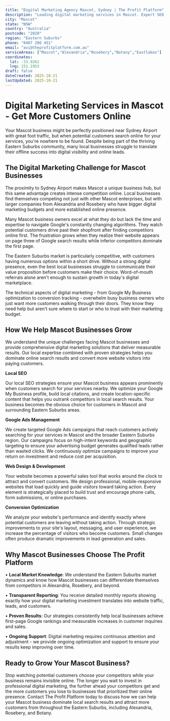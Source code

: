 ```yaml
---
title: "Digital Marketing Agency Mascot, Sydney | The Profit Platform"
description: "Leading digital marketing services in Mascot. Expert SEO, Google Ads & web design for Eastern Suburbs businesses. Call 0487 286 451 for a free consultation."
city: "Mascot"
state: "NSW"
country: "Australia"
postcode: "2020"
region: "Eastern Suburbs"
phone: "0487 286 451"
email: "avi@theprofitplatform.com.au"
serviceAreas: ["Mascot","Alexandria","Rosebery","Botany","Eastlakes"]
coordinates:
  lat: -33.9262
  lng: 151.1953
draft: false
dateCreated: 2025-10-21
lastUpdated: 2025-10-21
---
```


<script type="application/ld+json">
{
  "@context": "https://schema.org",
  "@type": "LocalBusiness",
  "@id": "https://theprofitplatform.com.au/locations/mascot/",
  "name": "The Profit Platform",
  "description": "Leading digital marketing services in Mascot. Expert SEO, Google Ads & web design for Eastern Suburbs businesses. Call 0487 286 451 for a free consultation.",
  "url": "https://theprofitplatform.com.au/locations/mascot/",
  "telephone": "0487 286 451",
  "email": "avi@theprofitplatform.com.au",
  "address": {
    "@type": "PostalAddress",
    "addressLocality": "Mascot",
    "addressRegion": "NSW",
    "postalCode": "2020",
    "addressCountry": "AU"
  },
  "areaServed": {
    "@type": "City",
    "name": "Mascot"
  },
  "priceRange": "$$",
  "openingHours": "Mo-Fr 09:00-18:00",
  "sameAs": [
    "https://www.facebook.com/theprofitplatform",
    "https://www.linkedin.com/company/theprofitplatform",
    "https://twitter.com/profitplatform"
  ],
  "geo": {
    "@type": "GeoCoordinates"
  }
}
</script>


# Digital Marketing Services in Mascot - Get More Customers Online

Your Mascot business might be perfectly positioned near Sydney Airport with great foot traffic, but when potential customers search online for your services, you're nowhere to be found. Despite being part of the thriving Eastern Suburbs community, many local businesses struggle to translate their offline success into digital visibility and online leads.

## The Digital Marketing Challenge for Mascot Businesses

The proximity to Sydney Airport makes Mascot a unique business hub, but this same advantage creates intense competition online. Local businesses find themselves competing not just with other Mascot enterprises, but with larger companies from Alexandria and Rosebery who have bigger digital marketing budgets and more established online presence.

Many Mascot business owners excel at what they do but lack the time and expertise to navigate Google's constantly changing algorithms. They watch potential customers drive past their shopfront after finding competitors online first. The frustration grows when they realize their website appears on page three of Google search results while inferior competitors dominate the first page.

The Eastern Suburbs market is particularly competitive, with customers having numerous options within a short drive. Without a strong digital presence, even the best local businesses struggle to communicate their value proposition before customers make their choice. Word-of-mouth referrals alone aren't enough to sustain growth in today's digital marketplace.

The technical aspects of digital marketing - from Google My Business optimization to conversion tracking - overwhelm busy business owners who just want more customers walking through their doors. They know they need help but aren't sure where to start or who to trust with their marketing budget.

## How We Help Mascot Businesses Grow

We understand the unique challenges facing Mascot businesses and provide comprehensive digital marketing solutions that deliver measurable results. Our local expertise combined with proven strategies helps you dominate online search results and convert more website visitors into paying customers.

**Local SEO**

Our local SEO strategies ensure your Mascot business appears prominently when customers search for your services nearby. We optimize your Google My Business profile, build local citations, and create location-specific content that helps you outrank competitors in local search results. Your business becomes the obvious choice for customers in Mascot and surrounding Eastern Suburbs areas.

**Google Ads Management**

We create targeted Google Ads campaigns that reach customers actively searching for your services in Mascot and the broader Eastern Suburbs region. Our campaigns focus on high-intent keywords and geographic targeting to ensure your advertising budget generates qualified leads rather than wasted clicks. We continuously optimize campaigns to improve your return on investment and reduce cost per acquisition.

**Web Design & Development**

Your website becomes a powerful sales tool that works around the clock to attract and convert customers. We design professional, mobile-responsive websites that load quickly and guide visitors toward taking action. Every element is strategically placed to build trust and encourage phone calls, form submissions, or online purchases.

**Conversion Optimization**

We analyze your website's performance and identify exactly where potential customers are leaving without taking action. Through strategic improvements to your site's layout, messaging, and user experience, we increase the percentage of visitors who become customers. Small changes often produce dramatic improvements in lead generation and sales.

## Why Mascot Businesses Choose The Profit Platform

• **Local Market Knowledge**: We understand the Eastern Suburbs market dynamics and know how Mascot businesses can differentiate themselves from competitors in Alexandria, Rosebery, and beyond.

• **Transparent Reporting**: You receive detailed monthly reports showing exactly how your digital marketing investment translates into website traffic, leads, and customers.

• **Proven Results**: Our strategies consistently help local businesses achieve first-page Google rankings and measurable increases in customer inquiries and sales.

• **Ongoing Support**: Digital marketing requires continuous attention and adjustment - we provide ongoing optimization and support to ensure your results keep improving over time.

## Ready to Grow Your Mascot Business?

Stop watching potential customers choose your competitors while your business remains invisible online. The longer you wait to invest in professional digital marketing, the further ahead your competitors get and the more customers you lose to businesses that prioritized their online presence. Contact The Profit Platform today to discuss how we can help your Mascot business dominate local search results and attract more customers from throughout the Eastern Suburbs, including Alexandria, Rosebery, and Botany.